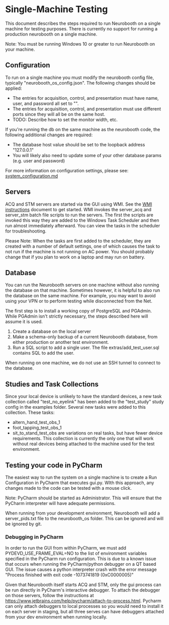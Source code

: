 # Single-Machine Testing

This document describes the steps required to run Neurobooth on a single machine for testing purposes. There is currently no support for running a production neurobooth on a single machine.

Note: You must be running Windows 10 or greater to run Neurobooth on your machine.

## Configuration
To run on a single machine you must modify the neurobooth config file, typically "neurobooth_os_config.json". 
The following changes should be applied:
- The entries for acquisition, control, and presentation must have name, user, and password all set to  "".
- The entries for acquisition, control, and presentation must use different ports since they will all be on the same host.
- TODO: Describe how to set the monitor width, etc.

If you're running the db on the same machine as the neurobooth code, the following additional changes are required:
- The database host value should be set to the loopback address "127.0.0.1"
- You will likely also need to update some of your other database params (e.g. user and password)

For more information on configuration settings, please see: [system_configuration.md](system_configuration.md) 

## Servers
ACQ and STM servers are started via the GUI using WMI. See the [WMI instructions](enable_WMI_instuctions.txt) document to get started. 
WMI invokes the server_acq and server_stm batch file scripts to run the servers. The first the scripts are invoked this way
they are added to the Windows Task Scheduler and then run almost immediately afterward. You can view the tasks in the scheduler for troubleshooting.

Please Note: When the tasks are first added to the scheduler, they are created with a number of default settings, one of which
causes the task to not run if the machine is not running on AC power.  You should probably change that if you plan to work 
on a laptop and may run on battery. 

## Database
You can run the Neurobooth servers on one machine without also running the database on that machine. 
Sometimes however, it is helpful to also run the database on the same machine. For example, you may want to avoid using your VPN or to perform testing while disconnected from the Net. 

The first step is to install a working copy of PostgreSQL and PGAdmin.  While PGAdmin isn't strictly necessary, the steps described here will assume it is used.

1. Create a database on the local server
2. Make a schema-only backup of a current Neurobooth database, from either production or another test environment.
3. Run a SQL script to add a single user. The file extras/add_test_user.sql contains SQL to add the user.

When running on one machine, we do not use an SSH tunnel to connect to the database. 

## Studies and Task Collections
Since your local device is unlikely to have the standard devices, a new task collection called "test_no_eyelink" 
has been added to the "test_study" study config in the examples folder. 
Several new tasks were added to this collection. These tasks: 
- altern_hand_test_obs_1
- foot_tapping_test_obs_1
- sit_to_stand_test_obs
are variations on real tasks, but have fewer device requirements. 
This collection is currently the only one that will work without real devices being attached to the machine used for the test environment.

## Testing your code in PyCharm
The easiest way to run the system on a single machine is to create a Run Configuration in PyCharm that executes gui.py. WIth this 
approach, any changes made to the code can be tested with a mouse click. 

Note: PyCharm should be started as Administrator. This will ensure that the PyCharm interpreter will have adequate permissions.

When running from your development environment, Neurobooth will add a server_pids.txt file to the neurobooth_os folder. This can  be ignored and will be ignored by git. 

### Debugging in PyCharm
In order to run the GUI from within PyCharm, we must add PYDEVD_USE_FRAME_EVAL=NO to the list of environment variables specified in the PyCharm run configuration. 
This is due to a known issue that occurs when running the PyCharm/python debugger on a QT based GUI.
The issue causes a python interpreter crash with the error message "Process finished with exit code -1073741819 (0xC0000005)"

Given that Neurobooth itself starts ACQ and STM, only the gui process can be run directly in PyCharm's interactive debugger. 
To attach the debugger on those servers, follow the instructions at https://www.jetbrains.com/help/pycharm/attach-to-process.html. 
Pycharm can only attach debuggers to local processes so you would need to install it on each server in staging, 
but all three serves can have debuggers attached from your dev environment when running locally. 
 
